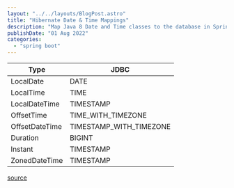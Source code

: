 ```yaml
---
layout: "../../layouts/BlogPost.astro"
title: "Hibernate Date & Time Mappings"
description: "Map Java 8 Date and Time classes to the database in Spring Boot with Hibernate"
publishDate: "01 Aug 2022"
categories: 
  - "spring boot"
---
```


| Type           | JDBC                    |
| -------------- | ----------------------- |
| LocalDate      | DATE                    |
| LocalTime      | TIME                    |
| LocalDateTime  | TIMESTAMP               |
| OffsetTime     | TIME_WITH_TIMEZONE      |
| OffsetDateTime | TIMESTAMP_WITH_TIMEZONE |
| Duration       | BIGINT                  |
| Instant        | TIMESTAMP               |
| ZonedDateTime  | TIMESTAMP               |

[source](https://thorben-janssen.com/hibernate-jpa-date-and-time/)